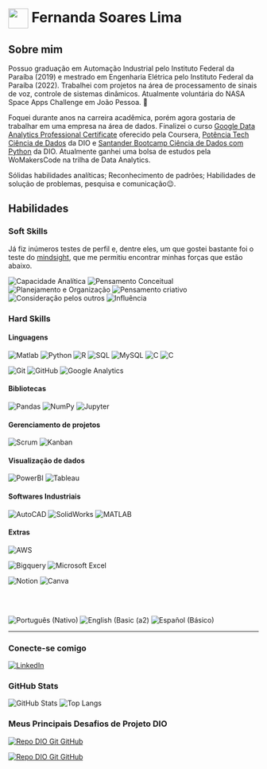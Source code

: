 

<h1>
    <!<a href="https://www.dio.me/">
     <img align="center" width="40px" src="https://upload.wikimedia.org/wikipedia/commons/a/ab/Verrill_minimal_surface.jpg"></a 
    <span> Fernanda Soares Lima</span>
</h1>

## Sobre mim


Possuo graduação em Automação Industrial pelo Instituto Federal da Paraíba (2019) e mestrado em Engenharia Elétrica pelo Instituto Federal da Paraíba (2022). Trabalhei com projetos na área de processamento de sinais de voz, controle de sistemas dinâmicos. Atualmente voluntária do NASA Space Apps Challenge em João Pessoa. 🚀

 Foquei durante anos na carreira acadêmica, porém agora gostaria de trabalhar em uma empresa na área de dados. Finalizei o curso [Google Data Analytics Professional Certificate](https://www.coursera.org/account/accomplishments/professional-cert/J3YD76ZEFHNP) oferecido pela Coursera, [Potência Tech Ciência de Dados](https://www.dio.me/certificate/C9A9ADCB) da DIO e [Santander Bootcamp Ciência de Dados com Python](https://www.dio.me/certificate/EB403433) da DIO. Atualmente ganhei uma bolsa de estudos pela WoMakersCode na trilha de Data Analytics. 



Sólidas habilidades analíticas; Reconhecimento de padrões; 
Habilidades de solução de problemas, pesquisa e comunicação😉.

 ## Habilidades

 ### Soft Skills

 Já fiz inúmeros testes de perfil e, dentre eles, um que gostei bastante foi o teste do [mindsight](https://mindsight.com.br/), que me permitiu encontrar minhas forças que estão abaixo.
<p>
<img alt="Capacidade Analítica" src="https://img.shields.io/badge/Capacidade%20Anal%C3%ADtica-1?color=%23cdb20e" />
<img alt="Pensamento Conceitual" src="https://img.shields.io/badge/Pensamento%20Conceitual-2?color=%23082ba0" />
<img alt="Planejamento e Organização" src="https://img.shields.io/badge/Planejamento%20e%20Organiza%C3%A7%C3%A3o-3?color=%23a0086b" />
<img alt="Pensamento criativo" src="https://img.shields.io/badge/Pensamento%20criativo-3?color=%2308a084" />
<img alt="Consideração pelos outros" src="https://img.shields.io/badge/Considera%C3%A7%C3%A3o%20pelos%20outros-3?color=%23a00827" />
<img alt="Influência" src="https://img.shields.io/badge/Influ%C3%AAncia-3?color=%233ea008" />
</p>

### Hard Skills

#### Linguagens

<p>
<img alt="Matlab" src="https://img.shields.io/badge/Matlab-1?color=%23eb732d" />
<img alt="Python" src="https://img.shields.io/badge/-Python-3776AB?style=flat-square&logo=python&logoColor=white" />
<img alt="R" src="https://img.shields.io/badge/R-3?color=%23fe0101" />
<img alt="SQL" src="https://img.shields.io/badge/SQL-4?color=%237a69bf" />
<img alt="MySQL" src="https://img.shields.io/badge/MySQL-4?color=%23504f96" />
<img alt="C" src="https://img.shields.io/badge/-C-007396?style=flat-square&logo=c&logoColor=white" />
<img alt="C" src="https://img.shields.io/badge/Arduino-00979D?style=flat-square&logo=Arduino&logoColor=white" />
</p>
<p>
<img alt="Git" src="https://img.shields.io/badge/-Git-F05032?style=flat-square&logo=git&logoColor=white" />
<img alt="GitHub" src="https://img.shields.io/badge/-GitHub-181717?style=flat-square&logo=github&logoColor=white" />
<img alt="Google Analytics" src="https://img.shields.io/badge/Google%20Analytics-E37400?style=flat-square&logo=google%20analytics&logoColor=white" />
 </p>

#### Bibliotecas
<p>
  <img alt="Pandas" src="https://img.shields.io/badge/Pandas-150458?style=flat-square&logo=pandas&logoColor=white" />
  <img alt="NumPy" src="https://img.shields.io/badge/NumPy-013243?style=flat-square&logo=numpy&logoColor=white" />
  <img alt="Jupyter" src="https://img.shields.io/badge/Jupyter-F37626?style=flat-square&logo=jupyter&logoColor=white" />
</p>

#### Gerenciamento de projetos
<p>
 <img alt="Scrum" src="https://img.shields.io/badge/Scrum-4A90E2?style=flat-square&logo=scrum&logoColor=white" />
  <img alt="Kanban" src="https://img.shields.io/badge/Kanban-F9A825?style=flat-square&logo=kanban&logoColor=white" />
</p>

#### Visualização de dados
<p>
  <img alt="PowerBI" src="https://img.shields.io/badge/PowerBI-F2C811?style=flat-square&logo=power-bi&logoColor=white" />
  <img alt="Tableau" src="https://img.shields.io/badge/Tableau-E97627?style=flat-square&logo=tableau&logoColor=white" />
</p>

#### Softwares Industriais
<p>
  <img alt="AutoCAD" src="https://img.shields.io/badge/-AutoCAD-0078D7?style=flat-square&logo=autodesk&logoColor=white" />
  <img alt="SolidWorks" src="https://img.shields.io/badge/-SolidWorks-FF9900?style=flat-square&logo=solidworks&logoColor=white" />
  <img alt="MATLAB" src="https://img.shields.io/badge/-MATLAB-0076A8?style=flat-square&logo=mathworks&logoColor=white" />
</p>

#### Extras 

  <img alt="AWS" src="https://img.shields.io/badge/-AWS-232F3E?style=flat-square&logo=amazon-aws&logoColor=white" />
  <p>
  <img alt="Bigquery" src="https://img.shields.io/badge/-BigQuery-01787C?style=flat-square&logo=Bigquery&logoColor=white" />
  <img alt="Microsoft Excel" src="https://img.shields.io/badge/Microsoft%20Excel-217346?style=flat-square&logo=microsoft-excel&logoColor=white" />
</p>
  <p>
   <img alt="Notion" src="https://img.shields.io/badge/-Notion-000000?style=flat-square&logo=notion&logoColor=white" />
   <img alt="Canva" src="https://img.shields.io/badge/Canva-4165ec?style=flat-square&logo=canva&logoColor=white" />
</p>

 <br>
 <br>

<p>
  <img alt="Português (Nativo)" src="https://img.shields.io/badge/Português-Nativo-089e40?style=flat-square&logo=brazil&logoColor=white" />
  <img alt="English (Basic (a2)" src="https://img.shields.io/badge/English-Básico A2-blue?style=flat-square&logo=united-kingdom&logoColor=white" />
  <img alt="Español (Básico)" src="https://img.shields.io/badge/Español-Básico-yellow?style=flat-square&logo=spain&logoColor=white" />
</p>
<hr>

### Conecte-se comigo

[![LinkedIn](https://img.shields.io/badge/-LinkedIn-000?style=for-the-badge&logo=linkedin&logoColor=30A3DC)](https://www.linkedin.com/in/limasfernanda/)




### GitHub Stats
![GitHub Stats](https://github-readme-stats.vercel.app/api?username=limasfernanda&theme=transparent&bg_color=000&border_color=30A3DC&show_icons=true&icon_color=30A3DC&title_color=E94D5F&text_color=FFF)
![Top Langs](https://github-readme-stats-git-masterrstaa-rickstaa.vercel.app/api/top-langs/?username=limasfernanda&layout=compact&bg_color=000&border_color=30A3DC&title_color=E94D5F&text_color=FFF)

### Meus Principais Desafios de Projeto DIO
[![Repo DIO Git GitHub](https://github-readme-stats.vercel.app/api/pin/?username=limasfernanda&repo=APIGeocode&bg_color=000&border_color=30A3DC&show_icons=true&icon_color=30A3DC&title_color=E94D5F&text_color=FFF)](https://github.com/limasfernanda/APIGeocode)

[![Repo DIO Git GitHub](https://github-readme-stats.vercel.app/api/pin/?username=limasfernanda&repo=FinancialsBI&bg_color=000&border_color=30A3DC&show_icons=true&icon_color=30A3DC&title_color=E94D5F&text_color=FFF)](https://github.com/limasfernanda/FinancialsBI)



